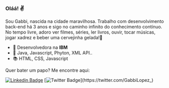 ### Oláá! :v:

Sou Gabbi, nascida na cidade maravilhosa. Trabalho com desenvolvimento back-end há 3 anos e sigo no caminho infinito do conhecimento contínuo.   
No tempo livre, adoro ver filmes, séries, ler livros, ouvir, tocar músicas, jogar xadrez e beber uma cervejinha gelada!🍺

- :briefcase: Desenvolvedora na **IBM**
- :blue_heart: Java, Javascript, Phyton, XML API..
- :books: HTML, CSS, Javascript

Quer bater um papo? Me encontre aqui:

[![Linkedin Badge](https://img.shields.io/badge/-LinkedIn-blue?style=flat-square&logo=Linkedin&logoColor=white&link=https://www.linkedin.com/in/gabrielalopezbravo/)](https://www.linkedin.com/in/gabrielalopezbravo/)
[![Twitter Badge](https://img.shields.io/badge/-Twitter-1ca0f1?style=flat-square&labelColor=1ca0f1&logo=twitter&logoColor=white&link=https://twitter.com/GabbiLopez_)](https://twitter.com/GabbiLopez_)
